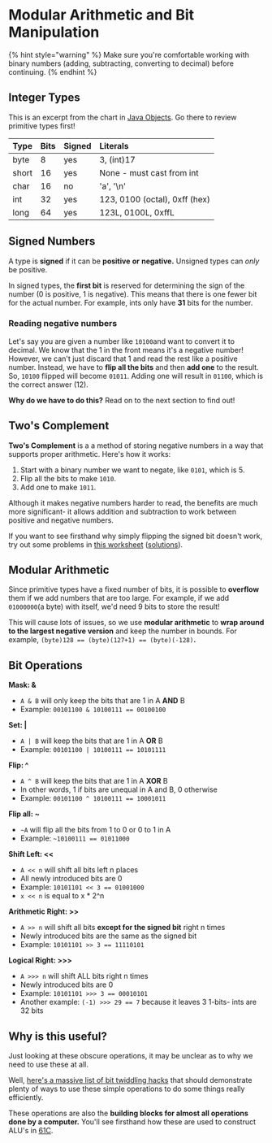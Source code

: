 # Modular Arithmetic and Bit Manipulation

{% hint style="warning" %}
Make sure you're comfortable working with binary numbers \(adding, subtracting, converting to decimal\) before continuing.
{% endhint %}

## Integer Types

This is an excerpt from the chart in [Java Objects](../oop/objects.md). Go there to review primitive types first!

| Type | Bits | Signed | Literals |
| :--- | :--- | :--- | :--- |
| byte | 8 | yes | 3, \(int\)17 |
| short | 16 | yes | None - must cast from int |
| char | 16 | no | 'a', '\n' |
| int | 32 | yes | 123, 0100 \(octal\), 0xff \(hex\) |
| long | 64 | yes | 123L, 0100L, 0xffL |

## Signed Numbers

A type is **signed** if it can be **positive** **or** **negative.** Unsigned types can _only_ be positive.

In signed types, the **first bit** is reserved for determining the sign of the number \(0 is positive, 1 is negative\). This means that there is one fewer bit for the actual number. For example, ints only have **31** bits for the number.

### Reading negative numbers

Let's say you are given a number like `10100`and want to convert it to decimal. We know that the 1 in the front means it's a negative number! However, we can't just discard that 1 and read the rest like a positive number. Instead, we have to **flip all the bits** and then **add one** to the result. So, `10100` flipped will become `01011`. Adding one will result in `01100`, which is the correct answer \(12\).

**Why do we have to do this?** Read on to the next section to find out!

## Two's Complement

**Two's Complement** is a a method of storing negative numbers in a way that supports proper arithmetic. Here's how it works:

1. Start with a binary number we want to negate, like `0101`, which is 5. 
2. Flip all the bits to make `1010`.
3. Add one to make `1011`. 

Although it makes negative numbers harder to read, the benefits are much more significant- it allows addition and subtraction to work between positive and negative numbers.

If you want to see firsthand why simply flipping the signed bit doesn't work, try out some problems in [this worksheet](https://d1b10bmlvqabco.cloudfront.net/attach/k5eevxebzpj25b/jcaul3qcivh6kh/k8g51ayfl9ui/GuerillaSection2.pdf) \([solutions](https://d1b10bmlvqabco.cloudfront.net/attach/k5eevxebzpj25b/jcaul3qcivh6kh/k8g53zthgevk/GuerillaSection2Sols.pdf)\).

## Modular Arithmetic

Since primitive types have a fixed number of bits, it is possible to **overflow** them if we add numbers that are too large. For example, if we add `01000000`\(a byte\) with itself, we'd need 9 bits to store the result!

This will cause lots of issues, so we use **modular arithmetic** to **wrap around to the largest negative version** and keep the number in bounds. For example, `(byte)128 == (byte)(127+1) == (byte)(-128)`**.**

## Bit Operations

**Mask: &**

* `A & B` will only keep the bits that are 1 in A **AND** B
* Example: `00101100 & 10100111 == 00100100`

**Set: \|**

* `A | B` will keep the bits that are 1 in A **OR** B
* Example: `00101100 | 10100111 == 10101111`

**Flip: ^**

* `A ^ B` will keep the bits that are 1 in A **XOR** B
* In other words, 1 if bits are unequal in A and B, 0 otherwise
* Example: `00101100 ^ 10100111 == 10001011`

**Flip all: ~**

* `~A` will flip all the bits from 1 to 0 or 0 to 1 in A
* Example: `~10100111 == 01011000`

**Shift Left: &lt;&lt;**

* `A << n` will shift all bits left n places
* All newly introduced bits are 0
* Example: `10101101 << 3 == 01001000`
* `x << n` is equal to x \* 2^n

**Arithmetic Right: &gt;&gt;**

* `A >> n` will shift all bits **except for the signed bit** right n times
* Newly introduced bits are the same as the signed bit
* Example: `10101101 >> 3 == 11110101`

**Logical Right: &gt;&gt;&gt;**

* `A >>> n` will shift ALL bits right n times
* Newly introduced bits are 0
* Example: `10101101 >>> 3 == 00010101`
* Another example: `(-1) >>> 29 == 7` because it leaves 3 1-bits- ints are 32 bits

## Why is this useful?

Just looking at these obscure operations, it may be unclear as to why we need to use these at all.

Well, [here's a massive list of bit twiddling hacks](https://graphics.stanford.edu/~seander/bithacks.html) that should demonstrate plenty of ways to use these simple operations to do some things really efficiently.

These operations are also the **building blocks for almost all operations done by a computer.** You'll see firsthand how these are used to construct ALU's in [61C](https://cs61c.org/).

